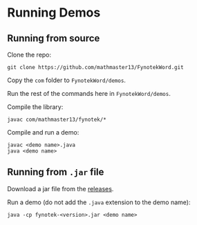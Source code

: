 # Running Demos
## Running from source
Clone the repo:
```
git clone https://github.com/mathmaster13/FynotekWord.git
```
Copy the `com` folder to `FynotekWord/demos`.

Run the rest of the commands here in `FynotekWord/demos`.

Compile the library:
```
javac com/mathmaster13/fynotek/*
```

Compile and run a demo:
```
javac <demo name>.java
java <demo name>
```

## Running from `.jar` file
Download a jar file from the [releases](https://github.com/mathmaster13/fynotek/releases/latest).

Run a demo (do not add the `.java` extension to the demo name):
```
java -cp fynotek-<version>.jar <demo name>
```